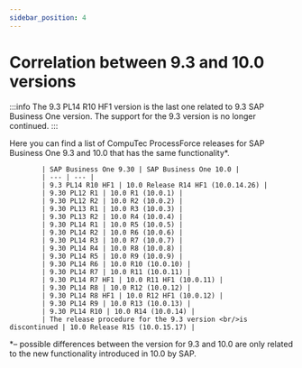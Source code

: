 ```yaml
---
sidebar_position: 4
---
```


# Correlation between 9.3 and 10.0 versions

:::info
The 9.3 PL14 R10 HF1 version is the last one related to 9.3 SAP Business One version. The support for the 9.3 version is no longer continued.
:::

Here you can find a list of CompuTec ProcessForce releases for SAP Business One 9.3 and 10.0 that has the same functionality*.

            | SAP Business One 9.30 | SAP Business One 10.0 |
            | --- | --- |
            | 9.3 PL14 R10 HF1 | 10.0 Release R14 HF1 (10.0.14.26) |
            | 9.30 PL12 R1 | 10.0 R1 (10.0.1) |
            | 9.30 PL12 R2 | 10.0 R2 (10.0.2) |
            | 9.30 PL13 R1 | 10.0 R3 (10.0.3) | 
            | 9.30 PL13 R2 | 10.0 R4 (10.0.4) |
            | 9.30 PL14 R1 | 10.0 R5 (10.0.5) |
            | 9.30 PL14 R2 | 10.0 R6 (10.0.6) |
            | 9.30 PL14 R3 | 10.0 R7 (10.0.7) |
            | 9.30 PL14 R4 | 10.0 R8 (10.0.8) |
            | 9.30 PL14 R5 | 10.0 R9 (10.0.9) |
            | 9.30 PL14 R6 | 10.0 R10 (10.0.10) |
            | 9.30 PL14 R7 | 10.0 R11 (10.0.11) |
            | 9.30 PL14 R7 HF1 | 10.0 R11 HF1 (10.0.11) |
            | 9.30 PL14 R8 | 10.0 R12 (10.0.12) |
            | 9.30 PL14 R8 HF1 | 10.0 R12 HF1 (10.0.12) |
            | 9.30 PL14 R9 | 10.0 R13 (10.0.13) |
            | 9.30 PL14 R10 | 10.0 R14 (10.0.14) |
            | The release procedure for the 9.3 version <br/>is discontinued | 10.0 Release R15 (10.0.15.17) |

*– possible differences between the version for 9.3 and 10.0 are only related to the new functionality introduced in 10.0 by SAP.
